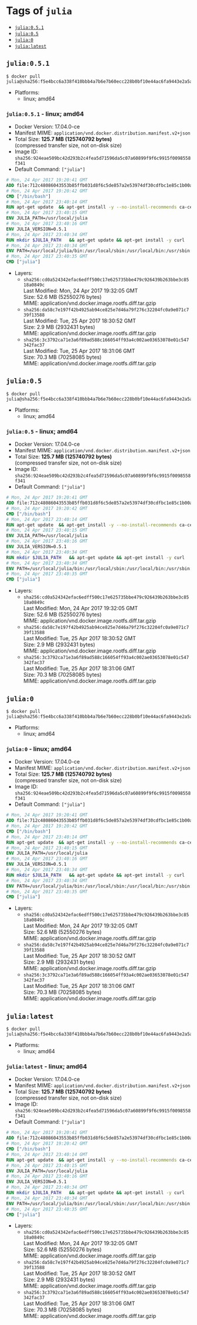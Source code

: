 <!-- THIS FILE IS GENERATED VIA './update-remote.sh' -->

# Tags of `julia`

-	[`julia:0.5.1`](#julia051)
-	[`julia:0.5`](#julia05)
-	[`julia:0`](#julia0)
-	[`julia:latest`](#julialatest)

## `julia:0.5.1`

```console
$ docker pull julia@sha256:f5e4bcc6a338f410bbb4a7b6e7b60ecc228b0bf10e44ac6fa9443e2a5af190e5
```

-	Platforms:
	-	linux; amd64

### `julia:0.5.1` - linux; amd64

-	Docker Version: 17.04.0-ce
-	Manifest MIME: `application/vnd.docker.distribution.manifest.v2+json`
-	Total Size: **125.7 MB (125740792 bytes)**  
	(compressed transfer size, not on-disk size)
-	Image ID: `sha256:924eae509bc42d293b2c4fea5d71596da5c07a60899f9f6c9915f0098558f341`
-	Default Command: `["julia"]`

```dockerfile
# Mon, 24 Apr 2017 19:20:41 GMT
ADD file:712c48086043553b85ffb031d8f6c5de857a2e53974df30cdfbc1e85c1b00a25 in / 
# Mon, 24 Apr 2017 19:20:42 GMT
CMD ["/bin/bash"]
# Mon, 24 Apr 2017 23:40:14 GMT
RUN apt-get update 	&& apt-get install -y --no-install-recommends ca-certificates 	&& rm -rf /var/lib/apt/lists/*
# Mon, 24 Apr 2017 23:40:15 GMT
ENV JULIA_PATH=/usr/local/julia
# Mon, 24 Apr 2017 23:40:16 GMT
ENV JULIA_VERSION=0.5.1
# Mon, 24 Apr 2017 23:40:34 GMT
RUN mkdir $JULIA_PATH 	&& apt-get update && apt-get install -y curl 	&& curl -sSL "https://julialang.s3.amazonaws.com/bin/linux/x64/${JULIA_VERSION%[.-]*}/julia-${JULIA_VERSION}-linux-x86_64.tar.gz" -o julia.tar.gz 	&& curl -sSL "https://julialang.s3.amazonaws.com/bin/linux/x64/${JULIA_VERSION%[.-]*}/julia-${JULIA_VERSION}-linux-x86_64.tar.gz.asc" -o julia.tar.gz.asc 	&& export GNUPGHOME="$(mktemp -d)" 	&& gpg --keyserver ha.pool.sks-keyservers.net --recv-keys 3673DF529D9049477F76B37566E3C7DC03D6E495 	&& gpg --batch --verify julia.tar.gz.asc julia.tar.gz 	&& rm -r "$GNUPGHOME" julia.tar.gz.asc 	&& tar -xzf julia.tar.gz -C $JULIA_PATH --strip-components 1 	&& rm -rf /var/lib/apt/lists/* julia.tar.gz*
# Mon, 24 Apr 2017 23:40:34 GMT
ENV PATH=/usr/local/julia/bin:/usr/local/sbin:/usr/local/bin:/usr/sbin:/usr/bin:/sbin:/bin
# Mon, 24 Apr 2017 23:40:35 GMT
CMD ["julia"]
```

-	Layers:
	-	`sha256:cd0a524342efac6edff500c17e625735bbe479c926439b263bbe3c8518a0849c`  
		Last Modified: Mon, 24 Apr 2017 19:32:05 GMT  
		Size: 52.6 MB (52550276 bytes)  
		MIME: application/vnd.docker.image.rootfs.diff.tar.gzip
	-	`sha256:da58c7e197f42b4925ab94ce825e7d46a79f276c32204fc0a9e071c739f13588`  
		Last Modified: Tue, 25 Apr 2017 18:30:52 GMT  
		Size: 2.9 MB (2932431 bytes)  
		MIME: application/vnd.docker.image.rootfs.diff.tar.gzip
	-	`sha256:3c3792ca71e3a6f89ad588c166054ff93a4c002ae03653078e01c547342fac37`  
		Last Modified: Tue, 25 Apr 2017 18:31:06 GMT  
		Size: 70.3 MB (70258085 bytes)  
		MIME: application/vnd.docker.image.rootfs.diff.tar.gzip

## `julia:0.5`

```console
$ docker pull julia@sha256:f5e4bcc6a338f410bbb4a7b6e7b60ecc228b0bf10e44ac6fa9443e2a5af190e5
```

-	Platforms:
	-	linux; amd64

### `julia:0.5` - linux; amd64

-	Docker Version: 17.04.0-ce
-	Manifest MIME: `application/vnd.docker.distribution.manifest.v2+json`
-	Total Size: **125.7 MB (125740792 bytes)**  
	(compressed transfer size, not on-disk size)
-	Image ID: `sha256:924eae509bc42d293b2c4fea5d71596da5c07a60899f9f6c9915f0098558f341`
-	Default Command: `["julia"]`

```dockerfile
# Mon, 24 Apr 2017 19:20:41 GMT
ADD file:712c48086043553b85ffb031d8f6c5de857a2e53974df30cdfbc1e85c1b00a25 in / 
# Mon, 24 Apr 2017 19:20:42 GMT
CMD ["/bin/bash"]
# Mon, 24 Apr 2017 23:40:14 GMT
RUN apt-get update 	&& apt-get install -y --no-install-recommends ca-certificates 	&& rm -rf /var/lib/apt/lists/*
# Mon, 24 Apr 2017 23:40:15 GMT
ENV JULIA_PATH=/usr/local/julia
# Mon, 24 Apr 2017 23:40:16 GMT
ENV JULIA_VERSION=0.5.1
# Mon, 24 Apr 2017 23:40:34 GMT
RUN mkdir $JULIA_PATH 	&& apt-get update && apt-get install -y curl 	&& curl -sSL "https://julialang.s3.amazonaws.com/bin/linux/x64/${JULIA_VERSION%[.-]*}/julia-${JULIA_VERSION}-linux-x86_64.tar.gz" -o julia.tar.gz 	&& curl -sSL "https://julialang.s3.amazonaws.com/bin/linux/x64/${JULIA_VERSION%[.-]*}/julia-${JULIA_VERSION}-linux-x86_64.tar.gz.asc" -o julia.tar.gz.asc 	&& export GNUPGHOME="$(mktemp -d)" 	&& gpg --keyserver ha.pool.sks-keyservers.net --recv-keys 3673DF529D9049477F76B37566E3C7DC03D6E495 	&& gpg --batch --verify julia.tar.gz.asc julia.tar.gz 	&& rm -r "$GNUPGHOME" julia.tar.gz.asc 	&& tar -xzf julia.tar.gz -C $JULIA_PATH --strip-components 1 	&& rm -rf /var/lib/apt/lists/* julia.tar.gz*
# Mon, 24 Apr 2017 23:40:34 GMT
ENV PATH=/usr/local/julia/bin:/usr/local/sbin:/usr/local/bin:/usr/sbin:/usr/bin:/sbin:/bin
# Mon, 24 Apr 2017 23:40:35 GMT
CMD ["julia"]
```

-	Layers:
	-	`sha256:cd0a524342efac6edff500c17e625735bbe479c926439b263bbe3c8518a0849c`  
		Last Modified: Mon, 24 Apr 2017 19:32:05 GMT  
		Size: 52.6 MB (52550276 bytes)  
		MIME: application/vnd.docker.image.rootfs.diff.tar.gzip
	-	`sha256:da58c7e197f42b4925ab94ce825e7d46a79f276c32204fc0a9e071c739f13588`  
		Last Modified: Tue, 25 Apr 2017 18:30:52 GMT  
		Size: 2.9 MB (2932431 bytes)  
		MIME: application/vnd.docker.image.rootfs.diff.tar.gzip
	-	`sha256:3c3792ca71e3a6f89ad588c166054ff93a4c002ae03653078e01c547342fac37`  
		Last Modified: Tue, 25 Apr 2017 18:31:06 GMT  
		Size: 70.3 MB (70258085 bytes)  
		MIME: application/vnd.docker.image.rootfs.diff.tar.gzip

## `julia:0`

```console
$ docker pull julia@sha256:f5e4bcc6a338f410bbb4a7b6e7b60ecc228b0bf10e44ac6fa9443e2a5af190e5
```

-	Platforms:
	-	linux; amd64

### `julia:0` - linux; amd64

-	Docker Version: 17.04.0-ce
-	Manifest MIME: `application/vnd.docker.distribution.manifest.v2+json`
-	Total Size: **125.7 MB (125740792 bytes)**  
	(compressed transfer size, not on-disk size)
-	Image ID: `sha256:924eae509bc42d293b2c4fea5d71596da5c07a60899f9f6c9915f0098558f341`
-	Default Command: `["julia"]`

```dockerfile
# Mon, 24 Apr 2017 19:20:41 GMT
ADD file:712c48086043553b85ffb031d8f6c5de857a2e53974df30cdfbc1e85c1b00a25 in / 
# Mon, 24 Apr 2017 19:20:42 GMT
CMD ["/bin/bash"]
# Mon, 24 Apr 2017 23:40:14 GMT
RUN apt-get update 	&& apt-get install -y --no-install-recommends ca-certificates 	&& rm -rf /var/lib/apt/lists/*
# Mon, 24 Apr 2017 23:40:15 GMT
ENV JULIA_PATH=/usr/local/julia
# Mon, 24 Apr 2017 23:40:16 GMT
ENV JULIA_VERSION=0.5.1
# Mon, 24 Apr 2017 23:40:34 GMT
RUN mkdir $JULIA_PATH 	&& apt-get update && apt-get install -y curl 	&& curl -sSL "https://julialang.s3.amazonaws.com/bin/linux/x64/${JULIA_VERSION%[.-]*}/julia-${JULIA_VERSION}-linux-x86_64.tar.gz" -o julia.tar.gz 	&& curl -sSL "https://julialang.s3.amazonaws.com/bin/linux/x64/${JULIA_VERSION%[.-]*}/julia-${JULIA_VERSION}-linux-x86_64.tar.gz.asc" -o julia.tar.gz.asc 	&& export GNUPGHOME="$(mktemp -d)" 	&& gpg --keyserver ha.pool.sks-keyservers.net --recv-keys 3673DF529D9049477F76B37566E3C7DC03D6E495 	&& gpg --batch --verify julia.tar.gz.asc julia.tar.gz 	&& rm -r "$GNUPGHOME" julia.tar.gz.asc 	&& tar -xzf julia.tar.gz -C $JULIA_PATH --strip-components 1 	&& rm -rf /var/lib/apt/lists/* julia.tar.gz*
# Mon, 24 Apr 2017 23:40:34 GMT
ENV PATH=/usr/local/julia/bin:/usr/local/sbin:/usr/local/bin:/usr/sbin:/usr/bin:/sbin:/bin
# Mon, 24 Apr 2017 23:40:35 GMT
CMD ["julia"]
```

-	Layers:
	-	`sha256:cd0a524342efac6edff500c17e625735bbe479c926439b263bbe3c8518a0849c`  
		Last Modified: Mon, 24 Apr 2017 19:32:05 GMT  
		Size: 52.6 MB (52550276 bytes)  
		MIME: application/vnd.docker.image.rootfs.diff.tar.gzip
	-	`sha256:da58c7e197f42b4925ab94ce825e7d46a79f276c32204fc0a9e071c739f13588`  
		Last Modified: Tue, 25 Apr 2017 18:30:52 GMT  
		Size: 2.9 MB (2932431 bytes)  
		MIME: application/vnd.docker.image.rootfs.diff.tar.gzip
	-	`sha256:3c3792ca71e3a6f89ad588c166054ff93a4c002ae03653078e01c547342fac37`  
		Last Modified: Tue, 25 Apr 2017 18:31:06 GMT  
		Size: 70.3 MB (70258085 bytes)  
		MIME: application/vnd.docker.image.rootfs.diff.tar.gzip

## `julia:latest`

```console
$ docker pull julia@sha256:f5e4bcc6a338f410bbb4a7b6e7b60ecc228b0bf10e44ac6fa9443e2a5af190e5
```

-	Platforms:
	-	linux; amd64

### `julia:latest` - linux; amd64

-	Docker Version: 17.04.0-ce
-	Manifest MIME: `application/vnd.docker.distribution.manifest.v2+json`
-	Total Size: **125.7 MB (125740792 bytes)**  
	(compressed transfer size, not on-disk size)
-	Image ID: `sha256:924eae509bc42d293b2c4fea5d71596da5c07a60899f9f6c9915f0098558f341`
-	Default Command: `["julia"]`

```dockerfile
# Mon, 24 Apr 2017 19:20:41 GMT
ADD file:712c48086043553b85ffb031d8f6c5de857a2e53974df30cdfbc1e85c1b00a25 in / 
# Mon, 24 Apr 2017 19:20:42 GMT
CMD ["/bin/bash"]
# Mon, 24 Apr 2017 23:40:14 GMT
RUN apt-get update 	&& apt-get install -y --no-install-recommends ca-certificates 	&& rm -rf /var/lib/apt/lists/*
# Mon, 24 Apr 2017 23:40:15 GMT
ENV JULIA_PATH=/usr/local/julia
# Mon, 24 Apr 2017 23:40:16 GMT
ENV JULIA_VERSION=0.5.1
# Mon, 24 Apr 2017 23:40:34 GMT
RUN mkdir $JULIA_PATH 	&& apt-get update && apt-get install -y curl 	&& curl -sSL "https://julialang.s3.amazonaws.com/bin/linux/x64/${JULIA_VERSION%[.-]*}/julia-${JULIA_VERSION}-linux-x86_64.tar.gz" -o julia.tar.gz 	&& curl -sSL "https://julialang.s3.amazonaws.com/bin/linux/x64/${JULIA_VERSION%[.-]*}/julia-${JULIA_VERSION}-linux-x86_64.tar.gz.asc" -o julia.tar.gz.asc 	&& export GNUPGHOME="$(mktemp -d)" 	&& gpg --keyserver ha.pool.sks-keyservers.net --recv-keys 3673DF529D9049477F76B37566E3C7DC03D6E495 	&& gpg --batch --verify julia.tar.gz.asc julia.tar.gz 	&& rm -r "$GNUPGHOME" julia.tar.gz.asc 	&& tar -xzf julia.tar.gz -C $JULIA_PATH --strip-components 1 	&& rm -rf /var/lib/apt/lists/* julia.tar.gz*
# Mon, 24 Apr 2017 23:40:34 GMT
ENV PATH=/usr/local/julia/bin:/usr/local/sbin:/usr/local/bin:/usr/sbin:/usr/bin:/sbin:/bin
# Mon, 24 Apr 2017 23:40:35 GMT
CMD ["julia"]
```

-	Layers:
	-	`sha256:cd0a524342efac6edff500c17e625735bbe479c926439b263bbe3c8518a0849c`  
		Last Modified: Mon, 24 Apr 2017 19:32:05 GMT  
		Size: 52.6 MB (52550276 bytes)  
		MIME: application/vnd.docker.image.rootfs.diff.tar.gzip
	-	`sha256:da58c7e197f42b4925ab94ce825e7d46a79f276c32204fc0a9e071c739f13588`  
		Last Modified: Tue, 25 Apr 2017 18:30:52 GMT  
		Size: 2.9 MB (2932431 bytes)  
		MIME: application/vnd.docker.image.rootfs.diff.tar.gzip
	-	`sha256:3c3792ca71e3a6f89ad588c166054ff93a4c002ae03653078e01c547342fac37`  
		Last Modified: Tue, 25 Apr 2017 18:31:06 GMT  
		Size: 70.3 MB (70258085 bytes)  
		MIME: application/vnd.docker.image.rootfs.diff.tar.gzip
